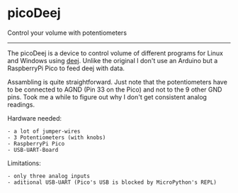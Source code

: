 # picoDeej
Control your volume with potentiometers

---

The picoDeej is a device to control volume of different programs for Linux and Windows using [deej](https://github.com/omriharel/deej).
Unlike the original I don't use an Arduino but a RaspberryPi Pico to feed deej with data.


Assambling is quite straightforward.
Just note that the potentiometers have to be connected to AGND (Pin 33 on the Pico) and not to the 9 other GND pins. Took me a while to figure out why I don't get consistent analog readings.

Hardware needed:

    - a lot of jumper-wires
    - 3 Potentiometers (with knobs)
    - RaspberryPi Pico
    - USB-UART-Board

Limitations:

    - only three analog inputs
    - aditional USB-UART (Pico's USB is blocked by MicroPython's REPL)

